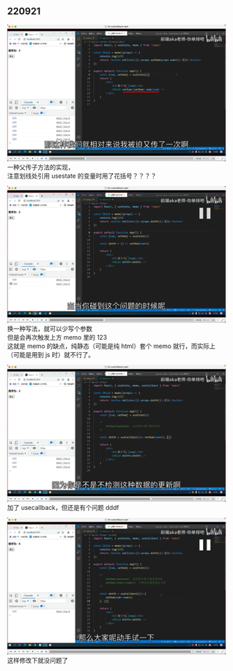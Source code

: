 ## 220921

![](./img/2022-09-21-19-36-19.png)  
一种父传子方法的实现，  
注意划线处引用 usestate 的变量时用了花括号？？？？

![](./img/2022-09-21-19-38-21.png)  
换一种写法，就可以少写个参数  
但是会再次触发上方 memo 里的 123  
这就是 memo 的缺点，纯静态（可能是纯 html）套个 memo 就行，而实际上（可能是用到 js 时）就不行了。

![](./img/2022-09-21-19-43-31.png)  
加了 usecallback，但还是有个问题 dddf

![](./img/2022-09-21-19-45-10.png)  
这样修改下就没问题了        


